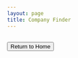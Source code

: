 ```yaml
---
layout: page
title: Company Finder
---
```


<!--<link rel="stylesheet" type="text/css" href="{{ site.baseurl }}/assets/css/companyfindr.css">-->

<div id="companyCard">
  <h2 id="companyName"></h2>
  <p id="companyMission"></p>
  <button type="button" class="submit-btn" onclick="window.location.href = '{{ site.baseurl }}/'">Return to Home</button>
</div>

<script src="{{ site.baseurl }}/assets/js/companyfindr.js"></script>